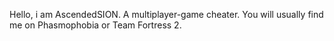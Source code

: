 Hello, i am AscendedSION.
A multiplayer-game cheater.
You will usually find me on Phasmophobia or Team Fortress 2.
